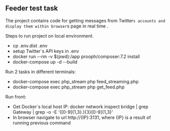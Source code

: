 ## Feeder test task

The project contains code for getting messages from Twitter`s accounts and display them within browser`s page in real time .

Steps to run project on local environment.

* cp .env.dist .env
* setup Twitter`s API keys in .env
* docker run --rm -v $(pwd):/app prooph/composer:7.2 install
* docker-compose up -d --build

Run 2 tasks in different terminals:
* docker-compose exec php_stream php feed_streaming.php
* docker-compose exec php_stream php get_feed.php

Run front:

* Get Docker`s local host IP: 
docker network inspect bridge | grep Gateway | grep -o -E '([0-9]{1,3}\.){3}[0-9]{1,3}'
* In browser navigate to url http://{IP}:3131, where {IP} is a result of running previous command
